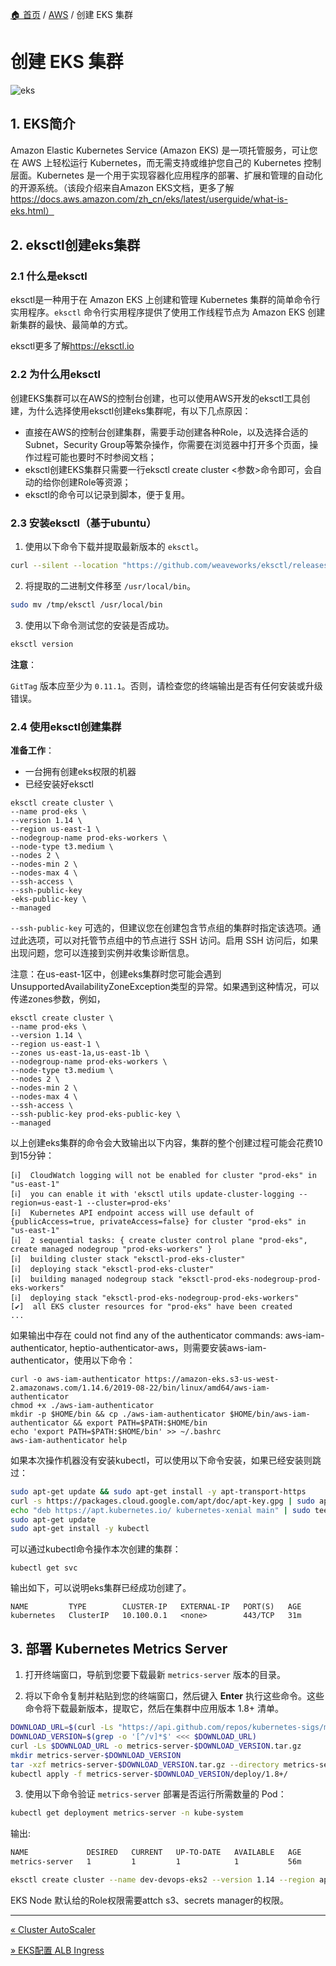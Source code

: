 [🏠 首页](../_index.md) / [AWS](_index.md) / 创建 EKS 集群

# 创建 EKS 集群

![eks](https://fs.poneding.com/images/eks.jpg)

## 1. EKS简介

Amazon Elastic Kubernetes Service (Amazon EKS) 是一项托管服务，可让您在 AWS 上轻松运行 Kubernetes，而无需支持或维护您自己的 Kubernetes 控制层面。Kubernetes 是一个用于实现容器化应用程序的部署、扩展和管理的自动化的开源系统。（该段介绍来自Amazon EKS文档，更多了解<https://docs.aws.amazon.com/zh_cn/eks/latest/userguide/what-is-eks.html）>

## 2. eksctl创建eks集群

### 2.1 什么是eksctl

eksctl是一种用于在 Amazon EKS 上创建和管理 Kubernetes 集群的简单命令行实用程序。`eksctl` 命令行实用程序提供了使用工作线程节点为 Amazon EKS 创建新集群的最快、最简单的方式。

eksctl更多了解<https://eksctl.io>

### 2.2 为什么用eksctl

创建EKS集群可以在AWS的控制台创建，也可以使用AWS开发的eksctl工具创建，为什么选择使用eksctl创建eks集群呢，有以下几点原因：

- 直接在AWS的控制台创建集群，需要手动创建各种Role，以及选择合适的Subnet，Security Group等繁杂操作，你需要在浏览器中打开多个页面，操作过程可能也要时不时参阅文档；
- eksctl创建EKS集群只需要一行eksctl create cluster <参数>命令即可，会自动的给你创建Role等资源；
- eksctl的命令可以记录到脚本，便于复用。

### 2.3 安装eksctl（基于ubuntu）

1. 使用以下命令下载并提取最新版本的 `eksctl`。

```bash
curl --silent --location "https://github.com/weaveworks/eksctl/releases/download/latest_release/eksctl_$(uname -s)_amd64.tar.gz" | tar xz -C /tmp
```

2. 将提取的二进制文件移至 `/usr/local/bin`。

```bash
sudo mv /tmp/eksctl /usr/local/bin
```

3. 使用以下命令测试您的安装是否成功。

```bash
eksctl version
```

**注意**：

`GitTag` 版本应至少为 `0.11.1`。否则，请检查您的终端输出是否有任何安装或升级错误。

### 2.4 使用eksctl创建集群

**准备工作**：

- 一台拥有创建eks权限的机器
- 已经安装好eksctl

```shell
eksctl create cluster \
--name prod-eks \
--version 1.14 \
--region us-east-1 \
--nodegroup-name prod-eks-workers \
--node-type t3.medium \
--nodes 2 \
--nodes-min 2 \
--nodes-max 4 \
--ssh-access \
--ssh-public-key                                                                -eks-public-key \
--managed
```

 `--ssh-public-key` 可选的，但建议您在创建包含节点组的集群时指定该选项。通过此选项，可以对托管节点组中的节点进行 SSH 访问。启用 SSH 访问后，如果出现问题，您可以连接到实例并收集诊断信息。

注意：在us-east-1区中，创建eks集群时您可能会遇到UnsupportedAvailabilityZoneException类型的异常。如果遇到这种情况，可以传递zones参数，例如，

```shell
eksctl create cluster \
--name prod-eks \
--version 1.14 \
--region us-east-1 \
--zones us-east-1a,us-east-1b \
--nodegroup-name prod-eks-workers \
--node-type t3.medium \
--nodes 2 \
--nodes-min 2 \
--nodes-max 4 \
--ssh-access \
--ssh-public-key prod-eks-public-key \
--managed
```

以上创建eks集群的命令会大致输出以下内容，集群的整个创建过程可能会花费10到15分钟：

```shell
[ℹ]  CloudWatch logging will not be enabled for cluster "prod-eks" in "us-east-1"
[ℹ]  you can enable it with 'eksctl utils update-cluster-logging --region=us-east-1 --cluster=prod-eks'
[ℹ]  Kubernetes API endpoint access will use default of {publicAccess=true, privateAccess=false} for cluster "prod-eks" in "us-east-1"
[ℹ]  2 sequential tasks: { create cluster control plane "prod-eks", create managed nodegroup "prod-eks-workers" }
[ℹ]  building cluster stack "eksctl-prod-eks-cluster"
[ℹ]  deploying stack "eksctl-prod-eks-cluster"
[ℹ]  building managed nodegroup stack "eksctl-prod-eks-nodegroup-prod-eks-workers"
[ℹ]  deploying stack "eksctl-prod-eks-nodegroup-prod-eks-workers"
[✔]  all EKS cluster resources for "prod-eks" have been created
...
```

如果输出中存在 could not find any of the authenticator commands: aws-iam-authenticator, heptio-authenticator-aws，则需要安装aws-iam-authenticator，使用以下命令：

```shell
curl -o aws-iam-authenticator https://amazon-eks.s3-us-west-2.amazonaws.com/1.14.6/2019-08-22/bin/linux/amd64/aws-iam-authenticator
chmod +x ./aws-iam-authenticator
mkdir -p $HOME/bin && cp ./aws-iam-authenticator $HOME/bin/aws-iam-authenticator && export PATH=$PATH:$HOME/bin
echo 'export PATH=$PATH:$HOME/bin' >> ~/.bashrc
aws-iam-authenticator help
```

如果本次操作机器没有安装kubectl，可以使用以下命令安装，如果已经安装则跳过：

```bash
sudo apt-get update && sudo apt-get install -y apt-transport-https
curl -s https://packages.cloud.google.com/apt/doc/apt-key.gpg | sudo apt-key add -
echo "deb https://apt.kubernetes.io/ kubernetes-xenial main" | sudo tee -a /etc/apt/sources.list.d/kubernetes.list
sudo apt-get update
sudo apt-get install -y kubectl
```

可以通过kubectl命令操作本次创建的集群：

```shell
kubectl get svc
```

输出如下，可以说明eks集群已经成功创建了。

```shell
NAME         TYPE        CLUSTER-IP   EXTERNAL-IP   PORT(S)   AGE
kubernetes   ClusterIP   10.100.0.1   <none>        443/TCP   31m
```

## 3. 部署 Kubernetes Metrics Server

1. 打开终端窗口，导航到您要下载最新 `metrics-server` 版本的目录。

2. 将以下命令复制并粘贴到您的终端窗口，然后键入 **Enter** 执行这些命令。这些命令将下载最新版本，提取它，然后在集群中应用版本 1.8+ 清单。

```bash
DOWNLOAD_URL=$(curl -Ls "https://api.github.com/repos/kubernetes-sigs/metrics-server/releases/latest" | jq -r .tarball_url)
DOWNLOAD_VERSION=$(grep -o '[^/v]*$' <<< $DOWNLOAD_URL)
curl -Ls $DOWNLOAD_URL -o metrics-server-$DOWNLOAD_VERSION.tar.gz
mkdir metrics-server-$DOWNLOAD_VERSION
tar -xzf metrics-server-$DOWNLOAD_VERSION.tar.gz --directory metrics-server-$DOWNLOAD_VERSION --strip-components 1
kubectl apply -f metrics-server-$DOWNLOAD_VERSION/deploy/1.8+/
```

3. 使用以下命令验证 `metrics-server` 部署是否运行所需数量的 Pod：

```bash
kubectl get deployment metrics-server -n kube-system
```

 输出:

```txt
NAME             DESIRED   CURRENT   UP-TO-DATE   AVAILABLE   AGE
metrics-server   1         1         1            1           56m
```

```bash
eksctl create cluster --name dev-devops-eks2 --version 1.14 --region ap-southeast-1 --nodegroup-name dev-devops-eks2-workers --node-type t3.medium --nodes 3 --nodes-min 1 --nodes-max 4 --ssh-access --ssh-public-key dev-devops-eks2-public-key --managed
```

EKS Node 默认给的Role权限需要attch s3、secrets manager的权限。

---
[« Cluster AutoScaler](cluster-autoscaler.md)

[» EKS配置 ALB Ingress](eks-config-alb-ingress.md)
